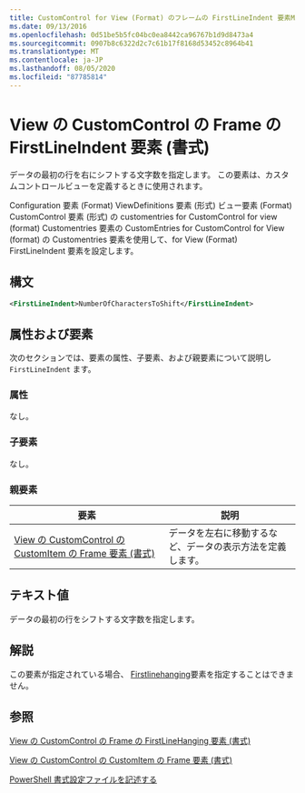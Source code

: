 ```yaml
---
title: CustomControl for View (Format) のフレームの FirstLineIndent 要素Microsoft Docs
ms.date: 09/13/2016
ms.openlocfilehash: 0d51be5b5fc04bc0ea8442ca96767b1d9d8473a4
ms.sourcegitcommit: 0907b8c6322d2c7c61b17f8168d53452c8964b41
ms.translationtype: MT
ms.contentlocale: ja-JP
ms.lasthandoff: 08/05/2020
ms.locfileid: "87785814"
---
```

# <a name="firstlineindent-element-for-frame-for-customcontrol-for-view-format"></a>View の CustomControl の Frame の FirstLineIndent 要素 (書式)

データの最初の行を右にシフトする文字数を指定します。 この要素は、カスタムコントロールビューを定義するときに使用されます。

Configuration 要素 (Format) ViewDefinitions 要素 (形式) ビュー要素 (Format) CustomControl 要素 (形式) の customentries for CustomControl for view (format) Customentries 要素の CustomEntries for CustomControl for View (format) の Customentries 要素を使用して、for View (Format) FirstLineIndent 要素を設定します。

## <a name="syntax"></a>構文

```xml
<FirstLineIndent>NumberOfCharactersToShift</FirstLineIndent>
```

## <a name="attributes-and-elements"></a>属性および要素

次のセクションでは、要素の属性、子要素、および親要素について説明し `FirstLineIndent` ます。

### <a name="attributes"></a>属性

なし。

### <a name="child-elements"></a>子要素

なし。

### <a name="parent-elements"></a>親要素

|要素|説明|
|-------------|-----------------|
|[View の CustomControl の CustomItem の Frame 要素 (書式)](./frame-element-for-customitem-for-customcontrol-for-view-format.md)|データを左右に移動するなど、データの表示方法を定義します。|

## <a name="text-value"></a>テキスト値

データの最初の行をシフトする文字数を指定します。

## <a name="remarks"></a>解説

この要素が指定されている場合、 [Firstlinehanging](./firstlinehanging-element-for-frame-for-customcontrol-for-view-format.md)要素を指定することはできません。

## <a name="see-also"></a>参照

[View の CustomControl の Frame の FirstLineHanging 要素 (書式)](./firstlinehanging-element-for-frame-for-customcontrol-for-view-format.md)

[View の CustomControl の CustomItem の Frame 要素 (書式)](./frame-element-for-customitem-for-customcontrol-for-view-format.md)

[PowerShell 書式設定ファイルを記述する](./writing-a-powershell-formatting-file.md)
